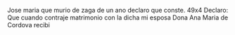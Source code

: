Jose maria que murio de zaga de un ano declaro que conste.
49x4 Declaro: Que cuando contraje matrimonio con la dicha mi esposa Dona Ana Maria de Cordova recibi